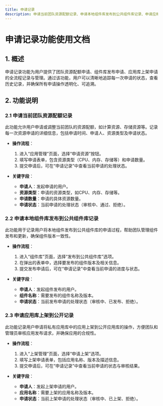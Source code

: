 ```yaml
---
title: 申请记录
description: 申请当前团队资源配额记录、申请本地组件库发布到公共组件库记录、申请应用库上架到公开记录。
---
```


# 申请记录功能使用文档

## 1. 概述
申请记录功能为用户提供了团队资源配额申请、组件库发布申请、应用库上架申请的全流程记录与管理。通过该功能，用户可以清晰地追踪每一次申请的状态，查看历史记录，并确保所有申请操作透明化、可追溯。

## 2. 功能说明

### 2.1 申请当前团队资源配额记录
此功能允许用户申请或调整当前团队的资源配额，如计算资源、存储资源等。记录每一次资源申请的详细信息，包括申请时间、申请人、资源类型及申请状态。

- **操作流程**：
    1. 进入“应用管理”页面，选择“申请资源”按钮。
    2. 填写申请表单，包含资源类型（CPU、内存、存储等）和申请数量。
    3. 提交申请后，可在“申请记录”中查看当前申请的处理状态。

- **关键字段**：
    - **申请人**：发起申请的用户。
    - **资源类型**：申请的资源类型，如CPU、内存、存储等。
    - **申请数量**：申请的具体资源数量。
    - **申请状态**：当前申请的处理状态（审核中、通过、拒绝）。

### 2.2 申请本地组件库发布到公共组件库记录
此功能用于记录用户将本地组件发布到公共组件库的申请过程，帮助团队管理组件发布和更新，确保组件版本一致性。

- **操作流程**：
    1. 进入“组件库”页面，选择“发布到公共组件库”选项。
    2. 在弹出的表单中，选择要发布的组件版本及相关信息。
    3. 提交发布申请后，可在“申请记录”中查看当前申请的进度与状态。

- **关键字段**：
    - **申请人**：发起组件发布的用户。
    - **组件名称**：需要发布的组件名称及版本。
    - **申请状态**：当前发布申请的处理状态（审核中、已发布、拒绝）。

### 2.3 申请应用库上架到公开记录
此功能记录用户申请将私有应用库中的应用上架到公开应用库的操作，方便团队和管理员审核应用发布请求，并确保应用的合规性。

- **操作流程**：
    1. 进入“上架管理”页面，选择“申请上架”选项。
    2. 填写上架申请表单，包括应用名称、版本及描述信息。
    3. 提交申请后，可在“申请记录”中查看当前申请的状态与审核结果。

- **关键字段**：
    - **申请人**：发起上架申请的用户。
    - **应用名称**：需要上架的应用名称及版本。
    - **申请状态**：当前上架申请的处理状态（审核中、已上架、拒绝）。

